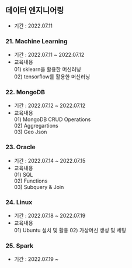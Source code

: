 ## 데이터 엔지니어링
- 기간 : 2022.07.11

### 21. Machine Learning
- 기간 : 2022.07.11 ~ 2022.07.12
- 교육내용  
  01\) sklearn을 활용한 머신러닝  
  02\) tensorflow를 활용한 머신러닝
### 22. MongoDB
- 기간 : 2022.07.12 ~ 2022.07.12
- 교육내용  
  01\) MongoDB CRUD Operations  
  02\) Aggregartions  
  03\) Geo Json  
### 23. Oracle
- 기간 : 2022.07.14 ~ 2022.07.15
- 교육내용  
  01\) SQL  
  02\) Functions  
  03\) Subquery & Join  
### 24. Linux
- 기간 : 2022.07.18 ~ 2022.07.19
- 교육내용  
  01\) Ubuntu 설치 및 활용
  02\) 가상머신 생성 및 세팅
### 25. Spark
- 기간 : 2022.07.19 ~

